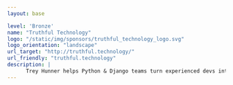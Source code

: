 ```yaml
---
layout: base

level: 'Bronze'
name: "Truthful Technology"
logo: "/static/img/sponsors/truthful_technology_logo.svg"
logo_orientation: "landscape"
url_target: "http://truthful.technology/"
url_friendly: "truthful.technology"
description: |
      Trey Hunner helps Python & Django teams turn experienced devs into experienced Python devs through on-site team training. Trey's custom training sessions are always hands-on because learning primarily happens from doing. All new skills learned are re-enforced through comparisons and analogies to already understood technologies. All skills are acquired through coding, reflecting, and re-solving programming exercises individually or as a group. If you have a team of developers who need to learn Python & Django better, contact Trey Hunner. I would love to chat with you.
---
```

